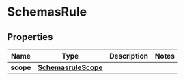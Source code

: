 # SchemasRule

## Properties
Name | Type | Description | Notes
------------ | ------------- | ------------- | -------------
**scope** | [**SchemasruleScope**](SchemasruleScope.md) |  | 
